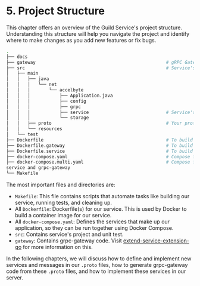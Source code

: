 # 5. Project Structure

This chapter offers an overview of the Guild Service's project structure. Understanding this structure will help you navigate the project and identify where to make changes as you add new features or fix bugs.

```bash
.
├── docs
├── gateway                                                 # gRPC Gateway code (GoLang)
├── src                                                     # Service's project
│   ├── main
│   │   ├── java
│   │   │   └── net
│   │   │       └── accelbyte
│   │   │           ├── Application.java
│   │   │           ├── config
│   │   │           ├── grpc                                
│   │   │           ├── service                             # Service's project
│   │   │           └── storage
│   │   ├── proto                                           # Your protobuf folder
│   │   └── resources
│   └── test
├── Dockerfile                                              # To build complete image with service and grpc-gateway
├── Dockerfile.gateway                                      # To build grpc-gateway image only
├── Dockerfile.service                                      # To build service image only
├── docker-compose.yaml                                     # Compose file that use complete image
├── docker-compose.multi.yaml                               # Compose file that use separated image for 
service and grpc-gateway
└── Makefile
```

The most important files and directories are:

- `Makefile`: This file contains scripts that automate tasks like building our service, running tests, and cleaning up.
- All `Dockerfile`: Dockerfile(s) for our service. This is used by Docker to build a container image for our service.
- All `docker-compose.yaml`: Defines the services that make up our application, so they can be run together using Docker Compose.
- `src`: Contains service's project and unit test.
- `gateway`: Contains grpc-gateway code. Visit [extend-service-extension-go](https://github.com/AccelByte/extend-service-extension-go) for more information on this.

In the following chapters, we will discuss how to define and implement new services and messages in our `.proto` files, how to generate grpc-gateway code from these `.proto` files, and how to implement these services in our server.